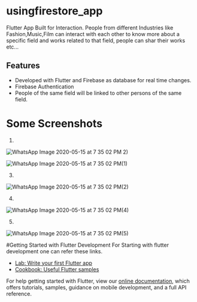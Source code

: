 # usingfirestore_app
Flutter App Built for Interaction.
People from different Industries like Fashion,Music,Film can interact with each other to know more about a specific field and works related to that field, people can shar their works etc... 

## Features
- Developed with Flutter and Firebase as database for real time changes.
- Firebase Authentication
- People of the same field will be linked to other persons of the same field.
# Some Screenshots
1)
![WhatsApp Image 2020-05-15 at 7 35 02 PM](https://user-images.githubusercontent.com/36452559/82059252-61c0f680-96e3-11ea-9051-d06d6cb05276.jpeg)
2)

![WhatsApp Image 2020-05-15 at 7 35 02 PM(1)](https://user-images.githubusercontent.com/36452559/82059293-73a29980-96e3-11ea-9ce2-7aca11c35fe7.jpeg)

3)

![WhatsApp Image 2020-05-15 at 7 35 02 PM(2)](https://user-images.githubusercontent.com/36452559/82059347-85843c80-96e3-11ea-9d19-addf844cc9df.jpeg)

4)

![WhatsApp Image 2020-05-15 at 7 35 02 PM(4)](https://user-images.githubusercontent.com/36452559/82059391-97fe7600-96e3-11ea-9399-6b6860db0747.jpeg)

5)

![WhatsApp Image 2020-05-15 at 7 35 02 PM(5)](https://user-images.githubusercontent.com/36452559/82059436-a8aeec00-96e3-11ea-881e-227743de7b8b.jpeg)


#Getting Started with Flutter Development
For Starting with flutter development one can refer these links.
- [Lab: Write your first Flutter app](https://flutter.dev/docs/get-started/codelab)
- [Cookbook: Useful Flutter samples](https://flutter.dev/docs/cookbook)

For help getting started with Flutter, view our
[online documentation](https://flutter.dev/docs), which offers tutorials,
samples, guidance on mobile development, and a full API reference.
